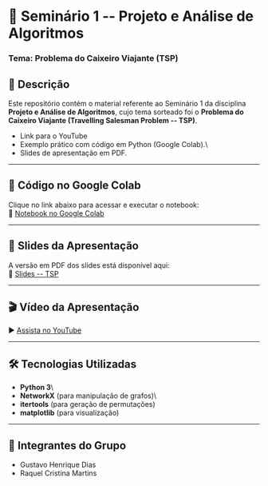# 📌 Seminário 1 -- Projeto e Análise de Algoritmos

### Tema: Problema do Caixeiro Viajante (TSP)

## 📖 Descrição

Este repositório contém o material referente ao Seminário 1 da
disciplina **Projeto e Análise de Algoritmos**, cujo tema sorteado foi o
**Problema do Caixeiro Viajante (Travelling Salesman Problem -- TSP)**.

- Link para o YouTube
- Exemplo prático com código em Python (Google Colab).\
- Slides de apresentação em PDF.

------------------------------------------------------------------------

## 🚀 Código no Google Colab

Clique no link abaixo para acessar e executar o notebook:\
🔗 [Notebook no Google
Colab](https://colab.research.google.com/drive/1ObqWZvCpecDOzhFRc_3ba4mq5M3jbhOR?usp=sharing)

------------------------------------------------------------------------

## 📑 Slides da Apresentação

A versão em PDF dos slides está disponível aqui:\
📂 [Slides -- TSP](tsp_apresentacao.pdf)

------------------------------------------------------------------------

## 🎬 Vídeo da Apresentação
▶️ [Assista no YouTube](https://youtube.com/seu_video_aqui)

------------------------------------------------------------------------

## 🛠️ Tecnologias Utilizadas

-   **Python 3**\
-   **NetworkX** (para manipulação de grafos)\
-   **itertools** (para geração de permutações)
-   **matplotlib** (para visualização)

------------------------------------------------------------------------

## 👥 Integrantes do Grupo

-   Gustavo Henrique Dias
-   Raquel Cristina Martins
